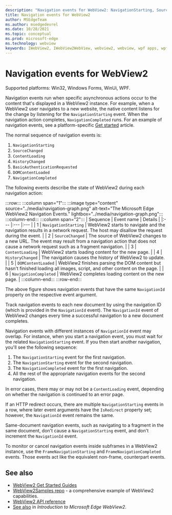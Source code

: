 ```yaml
---
description: "Navigation events for WebView2: NavigationStarting, SourceChanged, ContentLoading, HistoryChanged, DOMContentLoaded, and NavigationCompleted."
title: Navigation events for WebView2
author: MSEdgeTeam
ms.author: msedgedevrel
ms.date: 10/28/2021
ms.topic: conceptual
ms.prod: microsoft-edge
ms.technology: webview
keywords: IWebView2, IWebView2WebView, webview2, webview, wpf apps, wpf, edge, ICoreWebView2, ICoreWebView2Host, browser control, edge html
---
```

# Navigation events for WebView2

Supported platforms: Win32, Windows Forms, WinUi, WPF.

Navigation events run when specific asynchronous actions occur to the content that's displayed in a WebView2 instance.  For example, when a WebView2 user navigates to a new website, the native content listens for the change by listening for the `NavigationStarting` event.  When the navigation action completes, `NavigationCompleted` runs.  For an example of navigation events, see a platform-specific [Get started](../index.md#get-started) article.

<!--todo:  Move the relevant information out of the get started guide to better focus the content and leave the most concise elements in the get started guide.  -->

The normal sequence of navigation events is:
1. `NavigationStarting`
1. `SourceChanged`
1. `ContentLoading`
1. `HistoryChanged`
1. `BasicAuthenticationRequested`
1. `DOMContentLoaded`
1. `NavigationCompleted`


The following events describe the state of WebView2 during each navigation action:

:::row:::
   :::column span="1":::
      :::image type="content" source="../media/navigation-graph.png" alt-text="The Microsoft Edge WebView2 Navigation Events." lightbox="../media/navigation-graph.png":::
   :::column-end:::
   :::column span="2":::
      | Sequence | Event name | Details |
      |:--- |:--- |:--- |
      | 1 | `NavigationStarting` |  WebView2 starts to navigate and the navigation results in a network request.  The host may disallow the request during the event. |
      | 2 | `SourceChanged` |  The source of WebView2 changes to a new URL.  The event may result from a navigation action that does not cause a network request such as a fragment navigation. |
      | 3 | `ContentLoading` |  WebView2 starts loading content for the new page. |
      | 4 | `HistoryChanged` |  The navigation causes the history of WebView2 to update. |
      | 5 | `DOMContentLoaded` |  WebView2 finishes parsing the DOM content but hasn't finished loading all images, script, and other content on the page. |
      | 6 | `NavigationCompleted` |  WebView2 completes loading content on the new page. |
   :::column-end:::
:::row-end:::

The above figure shows navigation events that have the same `NavigationId` property on the respective event argument.

Track navigation events to each new document by using the navigation ID (which is provided in the `NavigationId` event).  The `NavigationId` event of WebView2 changes every time a successful navigation to a new document completes.

Navigation events with different instances of `NavigationId` event may overlap.  For instance, when you start a navigation event, you must wait for the related `NavigationStarting` event.  If you then start another navigation, you'll see the following sequence:
1. The `NavigationStarting` event for the first navigation.
1. The `NavigationStarting` event for the second navigation.
1. The `NavigationCompleted` event for the first navigation.
1. All the rest of the appropriate navigation events for the second navigation.

In error cases, there may or may not be a `ContentLoading` event, depending on whether the navigation is continued to an error page.

If an HTTP redirect occurs, there are multiple `NavigationStarting` events in a row, where later event arguments have the `IsRedirect` property set; however, the `NavigationId` event remains the same.

Same-document navigation events, such as navigating to a fragment in the same document, don't cause a `NavigationStarting` event, and don't increment the `NavigationId` event.

To monitor or cancel navigation events inside subframes in a WebView2 instance, use the `FrameNavigationStarting` and `FrameNavigationCompleted` events.  Those events act like the equivalent non-frame, counterpart events.


<!-- ====================================================================== -->
## See also

*  [WebView2 Get Started Guides](../index.md#get-started)
*  [WebView2Samples repo](https://github.com/MicrosoftEdge/WebView2Samples) - a comprehensive example of WebView2 capabilities.
*  [WebView2 API reference](/dotnet/api/microsoft.web.webview2.wpf.webview2)
*  [See also](../index.md#see-also) in _Introduction to Microsoft Edge WebView2_.
